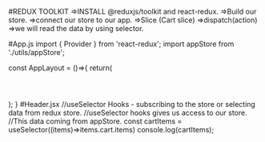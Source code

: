 #REDUX TOOLKIT
=>INSTALL @reduxjs/toolkit and react-redux.
=>Build our store.
=>connect our store to our app.
=>Slice (Cart slice)
=>dispatch(action)
=>we will read the data by using selector.

#App.js
import { Provider } from 'react-redux';
import appStore from './utils/appStore';

const AppLayout = ()=>{
    return(
      <Provider action={appStore}>
        <div className='app'>
            <Header/>
            <Outlet/>
        </div>
        </Provider>
    );
}
#Header.jsx
    //useSelector Hooks - subscribing to the store or selecting data from redux store.
    //useSelector hooks gives us access to our store.
    //This data coming from appStore.
    const cartItems = useSelector((items)=>items.cart.items)
    console.log(cartItems);
